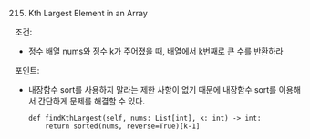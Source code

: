 215. Kth Largest Element in an Array

조건:
- 정수 배열 nums와 정수 k가 주어졌을 때, 배열에서 k번째로 큰 수를 반환하라

포인트:
- 내장함수 sort를 사용하지 말라는 제한 사항이 없기 때문에 내장함수 sort를 이용해서 간단하게 문제를 해결할 수 있다.

      def findKthLargest(self, nums: List[int], k: int) -> int:
          return sorted(nums, reverse=True)[k-1]

